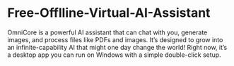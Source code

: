 # Free-Offlline-Virtual-AI-Assistant
OmniCore is a powerful AI assistant that can chat with you, generate images, and process files like PDFs and images. It’s designed to grow into an infinite-capability AI that might one day change the world! Right now, it’s a desktop app you can run on Windows with a simple double-click setup.
